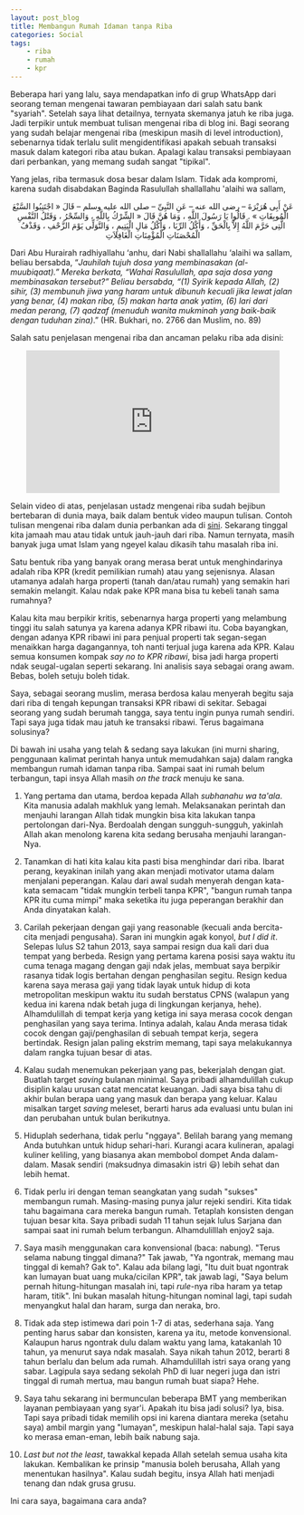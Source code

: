 ```yaml
---
layout: post_blog
title: Membangun Rumah Idaman tanpa Riba
categories: Social
tags:
    - riba
    - rumah
    - kpr
---
```


Beberapa hari yang lalu, saya mendapatkan info di grup WhatsApp dari seorang teman mengenai tawaran pembiayaan dari salah satu bank "syariah". Setelah saya lihat detailnya, ternyata skemanya jatuh ke riba juga. Jadi terpikir untuk membuat tulisan mengenai riba di blog ini. Bagi seorang yang sudah belajar mengenai riba (meskipun masih di level introduction), sebenarnya tidak terlalu sulit mengidentifikasi apakah sebuah transaksi masuk dalam kategori riba atau bukan. Apalagi kalau transaksi pembiayaan dari perbankan, yang memang sudah sangat "tipikal". 

Yang jelas, riba termasuk dosa besar dalam Islam. Tidak ada kompromi, karena sudah disabdakan Baginda Rasulullah shallallahu 'alaihi wa sallam,

<center>
عَنْ أَبِى هُرَيْرَةَ – رضى الله عنه – عَنِ النَّبِىِّ – صلى الله عليه وسلم – قَالَ « اجْتَنِبُوا السَّبْعَ الْمُوبِقَاتِ » . قَالُوا يَا رَسُولَ اللَّهِ ، وَمَا هُنَّ قَالَ « الشِّرْكُ بِاللَّهِ ، وَالسِّحْرُ ، وَقَتْلُ النَّفْسِ الَّتِى حَرَّمَ اللَّهُ إِلاَّ بِالْحَقِّ ، وَأَكْلُ الرِّبَا ، وَأَكْلُ مَالِ الْيَتِيمِ ، وَالتَّوَلِّى يَوْمَ الزَّحْفِ ، وَقَذْفُ الْمُحْصَنَاتِ الْمُؤْمِنَاتِ الْغَافِلاَتِ
</center>

Dari Abu Hurairah radhiyallahu ‘anhu, dari Nabi shallallahu ‘alaihi wa sallam, beliau bersabda, “*Jauhilah tujuh dosa yang membinasakan (al-muubiqaat).” Mereka berkata, “Wahai Rasulullah, apa saja dosa yang membinasakan tersebut?” Beliau bersabda, “(1) Syirik kepada Allah, (2) sihir, (3) membunuh jiwa yang haram untuk dibunuh kecuali jika lewat jalan yang benar, (4) makan riba, (5) makan harta anak yatim, (6) lari dari medan perang, (7) qadzaf (menuduh wanita mukminah yang baik-baik dengan tuduhan zina)*.” (HR. Bukhari, no. 2766 dan Muslim, no. 89)

Salah satu penjelasan mengenai riba dan ancaman pelaku riba ada disini:

<div align="center" class="video-container">
<iframe width="448" height="252" src="https://www.youtube.com/embed/AYJyaUKHeaE" title="YouTube video player" frameborder="0" allow="accelerometer; autoplay; clipboard-write; encrypted-media; gyroscope; picture-in-picture" allowfullscreen></iframe>
</div>

Selain video di atas, penjelasan ustadz mengenai riba sudah bejibun bertebaran di dunia maya, baik dalam bentuk video maupun tulisan. Contoh tulisan mengenai riba dalam dunia perbankan ada di <a href="https://pengusahamuslim.com/4744-pinjaman-bank-bukan-uang-haram.html" target="_blank">sini</a>. Sekarang tinggal kita jamaah mau atau tidak untuk jauh-jauh dari riba. Namun ternyata, masih banyak juga umat Islam yang ngeyel kalau dikasih tahu masalah riba ini.

Satu bentuk riba yang banyak orang merasa berat untuk menghindarinya adalah riba KPR (kredit pemilikian rumah) atau yang sejenisnya. Alasan utamanya adalah harga properti (tanah dan/atau rumah) yang semakin hari semakin melangit. Kalau ndak pake KPR mana bisa tu kebeli tanah sama rumahnya? 

Kalau kita mau berpikir kritis, sebenarnya harga properti yang melambung tinggi itu salah satunya ya karena adanya KPR ribawi itu. Coba bayangkan, dengan adanya KPR ribawi ini para penjual properti tak segan-segan menaikkan harga dagangannya, toh nanti terjual juga karena ada KPR. Kalau semua konsumen kompak *say no to KPR ribawi*, bisa jadi harga properti ndak seugal-ugalan seperti sekarang. Ini analisis saya sebagai orang awam. Bebas, boleh setuju boleh tidak.

Saya, sebagai seorang muslim, merasa berdosa kalau menyerah begitu saja dari riba di tengah kepungan transaksi KPR ribawi di sekitar. Sebagai seorang yang sudah berumah tangga, saya tentu ingin punya rumah sendiri. Tapi saya juga tidak mau jatuh ke transaksi ribawi. Terus bagaimana solusinya? 

Di bawah ini usaha yang telah & sedang saya lakukan (ini murni sharing, penggunaan kalimat perintah hanya untuk memudahkan saja) dalam rangka membangun rumah idaman tanpa riba. Sampai saat ini rumah belum terbangun, tapi insya Allah masih *on the track* menuju ke sana.

1. Yang pertama dan utama, berdoa kepada Allah *subhanahu wa ta'ala*. Kita manusia adalah makhluk yang lemah. Melaksanakan perintah dan menjauhi larangan Allah tidak mungkin bisa kita lakukan tanpa pertolongan dari-Nya. Berdoalah dengan sungguh-sungguh, yakinlah Allah akan menolong karena kita sedang berusaha menjauhi larangan-Nya.

2. Tanamkan di hati kita kalau kita pasti bisa menghindar dari riba. Ibarat perang, keyakinan inilah yang akan menjadi motivator utama dalam menjalani peperangan. Kalau dari awal sudah menyerah dengan kata-kata semacam "tidak mungkin terbeli tanpa KPR", "bangun rumah tanpa KPR itu cuma mimpi" maka seketika itu juga peperangan berakhir dan Anda dinyatakan kalah. 

3. Carilah pekerjaan dengan gaji yang reasonable (kecuali anda bercita-cita menjadi pengusaha). Saran ini mungkin agak konyol, *but I did it*. Selepas lulus S2 tahun 2013, saya sampai resign dua kali dari dua tempat yang berbeda. Resign yang pertama karena posisi saya waktu itu cuma tenaga magang dengan gaji ndak jelas, membuat saya berpikir rasanya tidak logis bertahan dengan penghasilan segitu. Resign kedua karena saya merasa gaji yang tidak layak untuk hidup di kota metropolitan meskipun waktu itu sudah berstatus CPNS (walapun yang kedua ini karena ndak betah juga di lingkungan kerjanya, hehe). Alhamdulillah di tempat kerja yang ketiga ini saya merasa cocok dengan penghasilan yang saya terima. Intinya adalah, kalau Anda merasa tidak cocok dengan gaji/penghasilan di sebuah tempat kerja, segera bertindak. Resign jalan paling ekstrim memang, tapi saya melakukannya dalam rangka tujuan besar di atas.

4. Kalau sudah menemukan pekerjaan yang pas, bekerjalah dengan giat. Buatlah target *saving* bulanan minimal. Saya pribadi alhamdulillah cukup disiplin kalau urusan catat mencatat keuangan. Jadi saya bisa tahu di akhir bulan berapa uang yang masuk dan berapa yang keluar. Kalau misalkan target *saving* meleset, berarti harus ada evaluasi untu bulan ini dan perubahan untuk bulan berikutnya.

5. Hiduplah sederhana, tidak perlu "nggaya". Belilah barang yang memang Anda butuhkan untuk hidup sehari-hari. Kurangi acara kulineran, apalagi kuliner keliling, yang biasanya akan membobol dompet Anda dalam-dalam. Masak sendiri (maksudnya dimasakin istri 😃) lebih sehat dan lebih hemat.

6. Tidak perlu iri dengan teman seangkatan yang sudah "sukses" membangun rumah. Masing-masing punya jalur rejeki sendiri. Kita tidak tahu bagaimana cara mereka bangun rumah. Tetaplah konsisten dengan tujuan besar kita. Saya pribadi sudah 11 tahun sejak lulus Sarjana dan sampai saat ini rumah belum terbangun. Alhamdulilllah enjoy2 saja.

7. Saya masih menggunakan cara konvensional (baca: nabung). "Terus selama nabung tinggal dimana?" Tak jawab, "Ya ngontrak, memang mau tinggal di kemah? Gak to". Kalau ada bilang lagi, "Itu duit buat ngontrak kan lumayan buat uang muka/cicilan KPR", tak jawab lagi, "Saya belum pernah hitung-hitungan masalah ini, tapi *rule*-nya riba haram ya tetap haram, titik". Ini bukan masalah hitung-hitungan nominal lagi, tapi sudah menyangkut halal dan haram, surga dan neraka, bro.

8. Tidak ada step istimewa dari poin 1-7 di atas, sederhana saja. Yang penting harus sabar dan konsisten, karena ya itu, metode konvensional. Kalaupun harus ngontrak dulu dalam waktu yang lama, katakanlah 10 tahun, ya menurut saya ndak masalah. Saya nikah tahun 2012, berarti 8 tahun berlalu dan belum ada rumah. Alhamdulillah istri saya orang yang sabar. Lagipula saya sedang sekolah PhD di luar negeri juga dan istri tinggal di rumah mertua, mau bangun rumah buat siapa? Hehe.

9. Saya tahu sekarang ini bermunculan beberapa BMT yang memberikan layanan pembiayaan yang syar'i. Apakah itu bisa jadi solusi? Iya, bisa. Tapi saya pribadi tidak memilih opsi ini karena diantara mereka (setahu saya) ambil margin yang "lumayan", meskipun halal-halal saja. Tapi saya ko merasa eman-eman, lebih baik nabung saja.

10. *Last but not the least*, tawakkal kepada Allah setelah semua usaha kita lakukan. Kembalikan ke prinsip "manusia boleh berusaha, Allah yang menentukan hasilnya". Kalau sudah begitu, insya Allah hati menjadi tenang dan ndak grusa grusu.

Ini cara saya, bagaimana cara anda?
